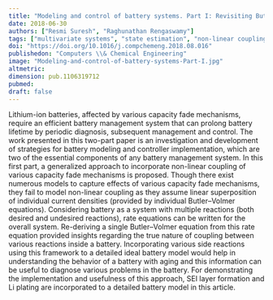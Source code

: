 ```yaml
---
title: "Modeling and control of battery systems. Part I: Revisiting Butler–Volmer equations to model non-linear coupling of various capacity fade mechanisms"
date: 2018-06-30
authors: ["Resmi Suresh", "Raghunathan Rengaswamy"]
tags: ["multivariate systems", "state estimation", "non-linear coupling"]
doi: "https://doi.org/10.1016/j.compchemeng.2018.08.016"
publishedon: "Computers \\& Chemical Engineering"
image: "Modeling-and-control-of-battery-systems-Part-I.jpg"
altmetric: 
dimension: pub.1106319712
pubmed:
draft: false
---
```


Lithium-ion batteries, affected by various capacity fade mechanisms, require an efficient battery management system that can prolong battery lifetime by periodic diagnosis, subsequent management and control. The work presented in this two-part paper is an investigation and development of strategies for battery modeling and controller implementation, which are two of the essential components of any battery management system. In this first part, a generalized approach to incorporate non-linear coupling of various capacity fade mechanisms is proposed. Though there exist numerous models to capture effects of various capacity fade mechanisms, they fail to model non-linear coupling as they assume linear superposition of individual current densities (provided by individual Butler–Volmer equations). Considering battery as a system with multiple reactions (both desired and undesired reactions), rate equations can be written for the overall system. Re-deriving a single Butler–Volmer equation from this rate equation provided insights regarding the true nature of coupling between various reactions inside a battery. Incorporating various side reactions using this framework to a detailed ideal battery model would help in understanding the behavior of a battery with aging and this information can be useful to diagnose various problems in the battery. For demonstrating the implementation and usefulness of this approach, SEI layer formation and Li plating are incorporated to a detailed battery model in this article.